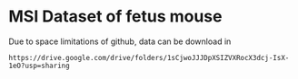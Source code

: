 # MSI Dataset of fetus mouse

Due to space limitations of github, data can be download in 

    https://drive.google.com/drive/folders/1sCjwoJJJDpXSIZVXRocX3dcj-IsX-1eO?usp=sharing

